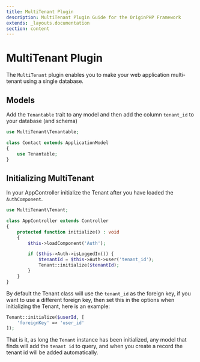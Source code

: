 ```yaml
---
title: MultiTenant Plugin
description: MultiTenant Plugin Guide for the OriginPHP Framework
extends: _layouts.documentation
section: content
---
```

# MultiTenant Plugin

The `MultiTenant` plugin enables you to make your web application multi-tenant using a single database.

## Models

Add the `Tenantable` trait to any model and then add the column `tenant_id` to your database (and schema)

```php
use MultiTenant\Tenantable;

class Contact extends ApplicationModel
{
    use Tenantable;
}
```

## Initializing MultiTenant

In your AppController initialize the Tenant after you have loaded the `AuthComponent`.

```php
use MultiTenant\Tenant;

class AppController extends Controller
{
    protected function initialize() : void
    {
        $this->loadComponent('Auth');

        if ($this->Auth->isLoggedIn()) {
            $tenantId = $this->Auth->user('tenant_id');
            Tenant::initialize($tenantId);
        }
    }
}
```

By default the Tenant class will use the `tenant_id` as the foreign key, if you want to use a different foreign key, then set this in the options when initializing the Tenant, here is an example:

```php
Tenant::initialize($userId, [
    'foreignKey' => 'user_id'
]);
```

That is it, as long the `Tenant` instance has been initialized, any model that finds will add the `tenant id` to query, and when you create a record the tenant id will be added automatically.
